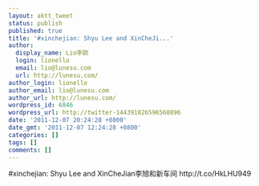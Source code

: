 ```yaml
---
layout: aktt_tweet
status: publish
published: true
title: '#xinchejian: Shyu Lee and XinCheJi...'
author:
  display_name: Lio李欧
  login: lionello
  email: lio@lunesu.com
  url: http://lunesu.com/
author_login: lionello
author_email: lio@lunesu.com
author_url: http://lunesu.com/
wordpress_id: 6846
wordpress_url: http://twitter-144391826596560896
date: '2011-12-07 20:24:28 +0800'
date_gmt: '2011-12-07 12:24:28 +0800'
categories: []
tags: []
comments: []
---
```

<p>#xinchejian: <!--:en-->Shyu Lee and XinCheJian<!--:--><!--:zh-->李旭和新车间<!--:--> http://t.co/HkLHU949</p>
